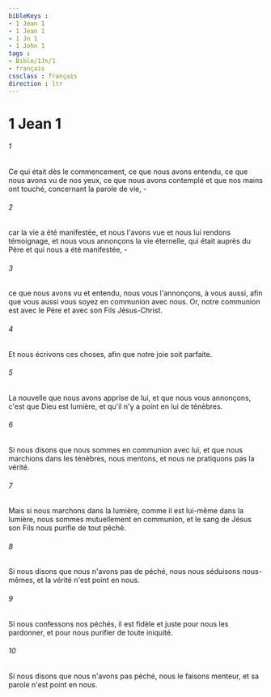 ```yaml
---
bibleKeys : 
- 1 Jean 1
- 1 Jean 1
- 1 Jn 1
- 1 John 1
tags : 
- Bible/1Jn/1
- français
cssclass : français
direction : ltr
---
```


# 1 Jean 1

###### 1
Ce qui était dès le commencement, ce que nous avons entendu, ce que nous avons vu de nos yeux, ce que nous avons contemplé et que nos mains ont touché, concernant la parole de vie, -
###### 2
car la vie a été manifestée, et nous l'avons vue et nous lui rendons témoignage, et nous vous annonçons la vie éternelle, qui était auprès du Père et qui nous a été manifestée, -
###### 3
ce que nous avons vu et entendu, nous vous l'annonçons, à vous aussi, afin que vous aussi vous soyez en communion avec nous. Or, notre communion est avec le Père et avec son Fils Jésus-Christ.
###### 4
Et nous écrivons ces choses, afin que notre joie soit parfaite.
###### 5
La nouvelle que nous avons apprise de lui, et que nous vous annonçons, c'est que Dieu est lumière, et qu'il n'y a point en lui de ténèbres.
###### 6
Si nous disons que nous sommes en communion avec lui, et que nous marchions dans les ténèbres, nous mentons, et nous ne pratiquons pas la vérité.
###### 7
Mais si nous marchons dans la lumière, comme il est lui-même dans la lumière, nous sommes mutuellement en communion, et le sang de Jésus son Fils nous purifie de tout péché.
###### 8
Si nous disons que nous n'avons pas de péché, nous nous séduisons nous-mêmes, et la vérité n'est point en nous.
###### 9
Si nous confessons nos péchés, il est fidèle et juste pour nous les pardonner, et pour nous purifier de toute iniquité.
###### 10
Si nous disons que nous n'avons pas péché, nous le faisons menteur, et sa parole n'est point en nous.
